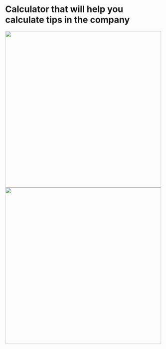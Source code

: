 <div>
<h1>Calculator that will help you calculate tips in the company</>
 </div>
 <img src="https://sun9-north.userapi.com/sun9-81/s/v1/if2/QJ6vcCowBMdZ0YWpvZNALMSAUI8rUj5L1Ytujp5JtzhjwMkkNoMJmcupd2VVAhjKUpRwae9e8KYOWQWwIRF17_wH.jpg?size=828x1792&quality=96&type=album" height="500" align="center"/>
<img src="https://sun9-east.userapi.com/sun9-34/s/v1/if2/9FKjqA7495aWjCDJB8a_pWQVh9ZRcdKgYMaag5q3EP5nzcr5YoT-v9mQI41XqIOXWTxAeMb0n8TjW2GZfjawr8mS.jpg?size=828x1792&quality=96&type=album" height="500" align="center"/>
